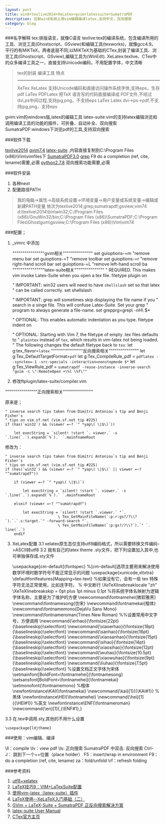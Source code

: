 ```yaml
---
layout: post
title: win8+texlive2014+XeLatex+gvim+latexsuite+SumatraPDF
description: 在新win8系统上用vim编辑编译latex,支持中文，双向搜索
category: blog 
---
```


###名字解释
tex:排版语言，就像C语言
texlive:tex的编译系统，包含编译所用的工具、浏览工具(Ghostscript、GSview)和编辑工具(texworks)，就像gcc4.9。平行的有MiKTeX，两者底层不同;以MiKTeX为基础的CTex,封装了编译工具、浏览工具(Ghostscript、GSview),编辑工具为(WinEdt).
XeLatex:texlive、CTex中的众多编译工具之一，直接支持Unicode编码，不用配置字体，中文清晰

>tex的封装  编译工具  特点 
>--------- ---------  -------------------------------------------------------------------------------
>XeTex     XeLatex    支持Unicode编码和直接访问操作系统字体,支持eps，生存pdf
>LaTex     PDFLatex   把TeX 语言写的代码直接编译成 PDF文件,不经过dvi,ps中间过程,支持jpg,png，不支持eps
>LaTex     Latex      dvi->ps->pdf,不支持jpg,png，支持eps

gvim:vim的windows版,latex的编辑工具
latex-suite:vim的支持latex编辑浏览和调用编译工具的功能的插件，可折叠、自动补全、双向搜索
SumatraPDF:windows下浏览pdf的工具,支持双向搜索

###软件下载

[texlive2014](http://bt.neu6.edu.cn/thread-1359559-1-1.html)
[gvim7.4](http://www.vim.org/download.php)
[latex-suite](https://github.com/vim-latex/vim-latex) ,内容直接复制到C:\Program Files (x86)\Vim\vimfiles下
[SumatraPDF3.0](http://www.sumatrapdfreader.org/download-free-pdf-viewer.html)
[grep](http://gnuwin32.sourceforge.net/packages/grep.htm) F9 do a completion (ref, cite, lename)需要,必需
[python2.7.8](https://www.python.org/downloads/release/python-278/) 双向搜索功能需要,必需

###软件安装
1. 各种next
2. 配置路径PATH

>我的电脑->属性->高级系统设置->环境变量->用户变量或系统变量->编辑或新建PATH变量
>依次为texlive2014;grep;sumatrapdf;gsview;vim74
>d:\texlive\2014\bin\win32;C:/Program Files (x86)/GnuWin32/bin;C:\Program Files (x86)\SumatraPDF;C:\Program Files\Ghostgum\gsview;C:\Program Files (x86)\Vim\vim74

###配置；
1. _vimrc 中添加

    """"""""""""""""gvim相关"""""""""""""""
    set guioptions-=m  "remove menu bar
    set guioptions-=T  "remove toolbar
    set guioptions-=r  "remove right-hand scroll bar
    set guioptions-=L  "remove left-hand scroll ba
    """"""""""""""""latex-suite相关"""""""""""""""
    " REQUIRED. This makes vim invoke Latex-Suite when you open a tex file.
    filetype plugin on
    
    " IMPORTANT: win32 users will need to have `shellslash` set so that latex
    " can be called correctly.
    set shellslash
    
    " IMPORTANT: grep will sometimes skip displaying the file name if you
    " search in a singe file. This will confuse Latex-Suite. Set your grep
    " program to always generate a file-name.
    set grepprg=grep\ -nH\ $*
    
    " OPTIONAL: This enables automatic indentation as you type.
    filetype indent on
    
    " OPTIONAL: Starting with Vim 7, the filetype of empty .tex files defaults to
    " `plaintex` instead of `tex`, which results in vim-latex not being loaded.
    " The following changes the default filetype back to `tex`:
    let g:tex_flavor=`latex`
    """"""""""""""""反向搜索相关"""""""""""""""
    let g:Tex_DefaultTargetFormat=`pdf`
    let g:Tex_CompileRule_pdf = `pdflatex --synctex=-1 -src-specials -interaction=nonstopmode $*`
    let g:Tex_ViewRule_pdf = `sumatrapdf -reuse-instance -inverse-search "gvim -c \":RemoteOpen +\%l \%f\"" `

2. 修改ftplugin/latex-suite/compiler.vim

""""""""""""""""正向搜索相关"""""""""""""""

原来是；

    " inverse search tips taken from Dimitri Antoniou`s tip and Benji Fisher`s
    " tips on vim.sf.net (vim.sf.net tip #225)
    if (has(`win32`) && (viewer =~? `^ *yap\( \|$\)`))
    
        let execString = `silent! !start `. viewer.` -s `.line(`.`).expand(`%`).` `.mainfnameRoot

修改为：

    " inverse search tips taken from Dimitri Antoniou`s tip and Benji Fisher`s
    " tips on vim.sf.net (vim.sf.net tip #225)
    if (has(`win32`) && (viewer =~? `^ *yap\( \|$\)` || viewer =~? "^sumatrapdf"))
    
        if (viewer =~? `^ *yap\( \|$\)`)
    
            let execString = `silent! !start `. viewer.` -s `.line(`.`).expand(`%`).` `.mainfnameRoot
    
        elseif (viewer =~? "^sumatrapdf")
    
            let execString = `silent! !start `.viewer.` "`.
                            \ Tex_GetMainFileName(`:p:r:gs?/?\\?`).`.`.s:target.`" -forward-search "`.
                            \ Tex_GetMainFileName(`:p:gs?/?\\?`).`" `. line(`.`)
        endif

3. XeLatex配置
3.1 xelatex原生态仅支持utf8编码格式，所以需要转换文件编码->ASCII转utf8
3.2 我有自己的latex theme .sty文件，把下列设置加入其中,也可单独保存成.sty文件

    \usepackage[cm-default]{fontspec} %[cm-default]选项主要用来解决使用数学环境时数学符号不能正常显示的问题
    \usepackage{xunicode,xltxtra}
    \defaultfontfeatures{Mapping=tex-text} %如果没有它，会有一些 tex 特殊字符无法正常使用，比如连字符。
    % 中文断行
    \XeTeXlinebreaklocale "zh"
    \XeTeXlinebreakskip = 0pt plus 1pt minus 0.1pt
    %将系统字体名映射为逻辑字体名称，主要是为了维护的方便
    \newcommand\fontnamehei{微软雅黑}
    \newcommand\fontnamesong{仿宋}
    \newcommand\fontnamekai{楷体}
    \newcommand\fontnamemono{DejaVu Sans Mono}
    \newcommand\fontnameroman{Times New Roman}
    %%设置常用中文字号，方便调用
    \newcommand{\erhao}{\fontsize{22pt}{\baselineskip}\selectfont}
    \newcommand{\xiaoerhao}{\fontsize{18pt}{\baselineskip}\selectfont}
    \newcommand{\sanhao}{\fontsize{16pt}{\baselineskip}\selectfont}
    \newcommand{\xiaosanhao}{\fontsize{15pt}{\baselineskip}\selectfont}
    \newcommand{\sihao}{\fontsize{14pt}{\baselineskip}\selectfont}
    \newcommand{\xiaosihao}{\fontsize{12pt}{\baselineskip}\selectfont}
    \newcommand{\wuhao}{\fontsize{10.5pt}{\baselineskip}\selectfont}
    \newcommand{\xiaowuhao}{\fontsize{9pt}{\baselineskip}\selectfont}
    \newcommand{\liuhao}{\fontsize{7.5pt}{\baselineskip}\selectfont}
    %设置文档正文字体为宋体
    \setmainfont[BoldFont=\fontnamehei]{\fontnamesong}
    \setsansfont[BoldFont=\fontnamehei]{\fontnamekai}
    \setmonofont{\fontnamemono}
    %楷体
    \newfontinstance\KAI{\fontnamekai}
    \newcommand{\kai}[1]{{\KAI#1}}
    %黑体
    \newfontinstance\HEI{\fontnamehei}
    \newcommand{\hei}[1]{{\HEI#1}}
    %英文
    \newfontinstance\ENF{\fontnameroman}
    \newcommand{\en}[1]{\,{\ENF#1}\,}

3.3 在.tex中调用.sty,其他的不用什么设置

    \usepackage{ldjtheme}

###使用：vim编辑、编译

\ll：compile
\lv：view pdf
\ls: 正向搜索
SumatraPDF 中双击: 反向搜索
Ctrl-J： 跳到下一个++位置（place holder）
F5：insert/wrap in environment
F9：do a completion (ref, cite, lename)
za：fold/unfold
\rf：refresh folding

###参考资料
1. [utf8+xelatex ](http://blog.163.com/xie_qiuliang/blog/static/1810885002011387313105/)
2. [LaTeX技巧9：VIM+LaTexSuite配置 ](http://blog.sina.com.cn/s/blog_5e16f1770100fqyt.html)
3. [使用vim-latex（latex-suite）插件](http://fightfxj.blog.163.com/blog/static/676839242013424103223400/)
4. [LaTeX使用--XeLaTeX入门基础（二）](http://blog.csdn.net/geekcome/article/details/7618527)
5. [GVim + LaTeX-Suite + SumatraPDF 正反向搜索解决方案 ](http://bbs.ctex.org/forum.php?mod=viewthread&tid=74881)
6. [latex-suite User Manual](http://vim-latex.sourceforge.net/index.php?subject=manual&title=Manual#user-manual)
7. [CTex官方主页](http://www.ctex.org/CTeX)
